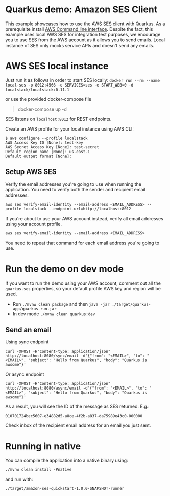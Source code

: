 # Quarkus demo: Amazon SES Client

This example showcases how to use the AWS SES client with Quarkus. As a prerequisite install [AWS Command line interface](https://docs.aws.amazon.com/cli/latest/userguide/cli-chap-install.html). 
Despite the fact, this example uses local AWS SES for integration test purposes, we encourage you to use SES from the AWS account as it allows you to send emails. 
Local instance of SES only mocks service APIs and doesn't send any emails.

# AWS SES local instance

Just run it as follows in order to start SES locally:
`docker run --rm --name local-ses -p 8012:4566 -e SERVICES=ses -e START_WEB=0 -d localstack/localstack:0.11.1`

or use the provided docker-compose file
> docker-compose up -d

SES listens on `localhost:8012` for REST endpoints.

Create an AWS profile for your local instance using AWS CLI:

```
$ aws configure --profile localstack
AWS Access Key ID [None]: test-key
AWS Secret Access Key [None]: test-secret
Default region name [None]: us-east-1
Default output format [None]:
```

## Setup AWS SES

Verify the email addresses you're going to use when running the application. You need to verify both the sender and recipient email addresses.
```
aws ses verify-email-identity --email-address <EMAIL_ADDRESS> --profile localstack --endpoint-url=http://localhost:8012
```
If you're about to use your AWS account instead, verify all email addresses using your account profile.
```
aws ses verify-email-identity --email-address <EMAIL_ADDRESS>
```
You need to repeat that command for each email address you're going to use.

# Run the demo on dev mode

If you want to run the demo using your AWS account, comment out all the `quarkus.ses` properties, so your default profile AWS key and region will be used.

- Run `./mvnw clean package` and then `java -jar ./target/quarkus-app/quarkus-run.jar`
- In dev mode `./mvnw clean quarkus:dev`

## Send an email
Using sync endpoint
```
curl -XPOST -H"Content-type: application/json" http://localhost:8080/sync/email -d'{"from": "<EMAIL>", "to": "<EMAIL>", "subject": "Hello from Quarkus", "body": "Quarkus is awsome"}'
```
Or async endpoint
```
curl -XPOST -H"Content-type: application/json" http://localhost:8080/async/email -d'{"from": "<EMAIL>", "to": "<EMAIL>", "subject": "Hello from Quarkus", "body": "Quarkus is awsome"}'
```

As a result, you will see the ID of the message as SES returned. E.g.:
```
010701724bec5607-e34882d5-a8ce-4f2b-a837-da75989e43c0-000000
```

Check inbox of the recipient email address for an email you just sent.

# Running in native

You can compile the application into a native binary using:

`./mvnw clean install -Pnative`

and run with:

`./target/amazon-ses-quickstart-1.0.0-SNAPSHOT-runner` 
